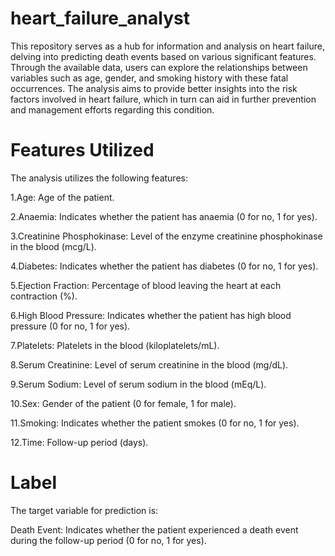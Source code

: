 # heart_failure_analyst

This repository serves as a hub for information and analysis on heart failure, delving into predicting death events based on various significant features. Through the available data, users can explore the relationships between variables such as age, gender, and smoking history with these fatal occurrences. The analysis aims to provide better insights into the risk factors involved in heart failure, which in turn can aid in further prevention and management efforts regarding this condition.

# Features Utilized
The analysis utilizes the following features:

1.Age: Age of the patient.

2.Anaemia: Indicates whether the patient has anaemia (0 for no, 1 for yes).

3.Creatinine Phosphokinase: Level of the enzyme creatinine phosphokinase in the blood (mcg/L).

4.Diabetes: Indicates whether the patient has diabetes (0 for no, 1 for yes).

5.Ejection Fraction: Percentage of blood leaving the heart at each contraction (%).

6.High Blood Pressure: Indicates whether the patient has high blood pressure (0 for no, 1 for yes).

7.Platelets: Platelets in the blood (kiloplatelets/mL).

8.Serum Creatinine: Level of serum creatinine in the blood (mg/dL).

9.Serum Sodium: Level of serum sodium in the blood (mEq/L).

10.Sex: Gender of the patient (0 for female, 1 for male).

11.Smoking: Indicates whether the patient smokes (0 for no, 1 for yes).

12.Time: Follow-up period (days).

# Label
The target variable for prediction is:

Death Event: Indicates whether the patient experienced a death event during the follow-up period (0 for no, 1 for yes).
